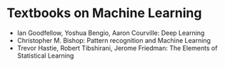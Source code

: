 # Textbooks on Machine Learning

- Ian Goodfellow, Yoshua Bengio, Aaron Courville: Deep Learning
- Christopher M. Bishop: Pattern recognition and Machine Learning
- Trevor Hastie, Robert Tibshirani, Jerome Friedman: The Elements of Statistical Learning
